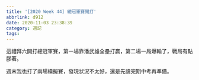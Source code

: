 ```yaml
---
title: '[2020 Week 44] 總冠軍賽開打'
abbrlink: d912
date: 2020-11-03 23:38:39
category: 週記
tags:
---
```

這禮拜六開打總冠軍賽，第一場靠潘武雄全壘打贏，第二場一局爆輸了，戰局有點膠著。
<!-- more -->
週末我也打了兩場模擬賽，發現狀況不太好，還是先讀完期中考再準備。